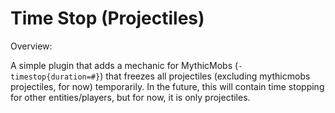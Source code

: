 # Time Stop (Projectiles)

Overview:

A simple plugin that adds a mechanic for MythicMobs (`- timestop{duration=#}`) that freezes all projectiles (excluding mythicmobs projectiles, for now) temporarily. In the future, this will contain time stopping for other entities/players, but for now, it is only projectiles.
